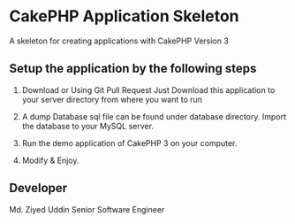 # CakePHP Application Skeleton

A skeleton for creating applications with CakePHP Version 3

## Setup the application by the following steps

1. Download or Using Git Pull Request Just Download this application to your server directory from where you want to run

2. A dump Database sql file can be found under database directory. Import the database to your MySQL server.

3. Run the demo application of CakePHP 3 on your computer.

4. Modify & Enjoy.


## Developer

Md. Ziyed Uddin
Senior Software Engineer
